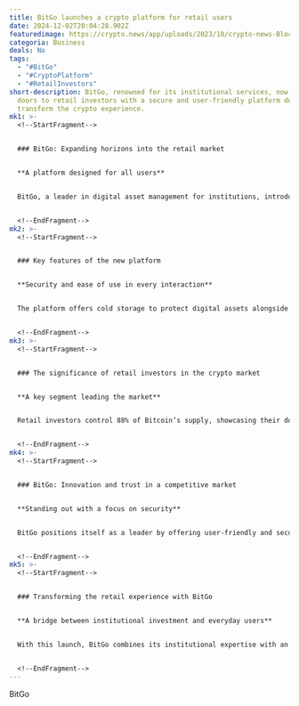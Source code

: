 ```yaml
---
title: BitGo launches a crypto platform for retail users
date: 2024-12-02T20:04:28.902Z
featuredimage: https://crypto.news/app/uploads/2023/10/crypto-news-Blockchain-E-Ticketing-Platform-UTIX03.webp
categoria: Business
deals: No
tags:
  - "#BitGo"
  - "#CryptoPlatform"
  - "#RetailInvestors"
short-description: BitGo, renowned for its institutional services, now opens its
  doors to retail investors with a secure and user-friendly platform designed to
  transform the crypto experience.
mk1: >-
  <!--StartFragment-->


  ### BitGo: Expanding horizons into the retail market


  **A platform designed for all users**


  BitGo, a leader in digital asset management for institutions, introduces its first platform tailored for retail investors. This initiative provides access to exclusive tools like secure trading, staking, custody, and lending services, all backed by BitGo's expertise in security.


  <!--EndFragment-->
mk2: >-
  <!--StartFragment-->


  ### Key features of the new platform


  **Security and ease of use in every interaction**


  The platform offers cold storage to protect digital assets alongside trading and staking capabilities accessible to everyday users. Additionally, U.S. investors can enter a quarterly lottery to win one Bitcoin, further incentivizing its adoption.


  <!--EndFragment-->
mk3: >-
  <!--StartFragment-->


  ### The significance of retail investors in the crypto market


  **A key segment leading the market**


  Retail investors control 88% of Bitcoin’s supply, showcasing their dominance over institutions. With this launch, BitGo reinforces its commitment to providing an accessible platform that meets institutional-grade security standards.


  <!--EndFragment-->
mk4: >-
  <!--StartFragment-->


  ### BitGo: Innovation and trust in a competitive market


  **Standing out with a focus on security**


  BitGo positions itself as a leader by offering user-friendly and secure tools that allow users to manage digital assets effortlessly. This focus helps the platform distinguish itself in a crowded market.


  <!--EndFragment-->
mk5: >-
  <!--StartFragment-->


  ### Transforming the retail experience with BitGo


  **A bridge between institutional investment and everyday users**


  With this launch, BitGo combines its institutional expertise with an intuitive and accessible interface for everyone. This move underscores its mission to democratize cryptocurrency investment and ensure user trust.


  <!--EndFragment-->
---
```

<!--StartFragment-->

BitGo

<!--EndFragment-->